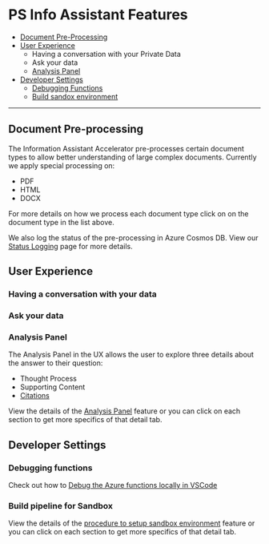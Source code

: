 # PS Info Assistant Features

* [Document Pre-Processing](#document-pre-processing)
* [User Experience](#user-experience)
  * Having a conversation with your Private Data
  * Ask your data
  * [Analysis Panel](#analysis-panel)
* [Developer Settings](#developer-settings)
  * [Debugging Functions](#debugging-functions)
  * [Build sandox environment](#buils-sandbox-environment)

---

## Document Pre-processing

The Information Assistant Accelerator pre-processes certain document types to allow better understanding of large complex documents. Currently we apply special processing on:

* PDF
* HTML
* DOCX

For more details on how we process each document type click on on the document type in the list above.

We also log the status of the pre-processing in Azure Cosmos DB. View our [Status Logging](../../functions/shared_code/status_log.md) page for more details.

## User Experience

### Having a conversation with your data

### Ask your data

### Analysis Panel

The Analysis Panel in the UX allows the user to explore three details about the answer to their question:

* Thought Process
* Supporting Content
* [Citations](./ux_analysispanel.md#citations)

View the details of the [Analysis Panel](./ux_analysispanel.md) feature or you can click on each section to get more specifics of that detail tab.

## Developer Settings

### Debugging functions

Check out how to [Debug the Azure functions locally in VSCode](https://learn.microsoft.com/azure/cognitive-services/openai/overview)

### Build pipeline for Sandbox
View the details of the [procedure to setup sandbox environment](/docs/features/setting_up_sandox_environment.md) feature or you can click on each section to get more specifics of that detail tab.